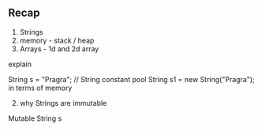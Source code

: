 ## Recap 


1. Strings 
2. memory - stack / heap 
3. Arrays - 1d and 2d array 


explain 

String s = "Pragra";  // String constant pool 
String s1 = new String("Pragra");
in terms of memory 


2. why Strings are immutable 

Mutable String s













